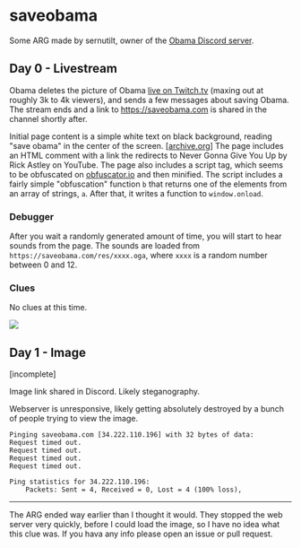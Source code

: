 # saveobama
Some ARG made by sernutilt, owner of the [Obama Discord server](https://discord.gg/obama).

## Day 0 - Livestream
Obama deletes the picture of Obama [live on Twitch.tv](https://www.twitch.tv/videos/853336110) (maxing out at roughly 3k to 4k viewers), and sends a few messages about saving Obama. The stream ends and a link to https://saveobama.com is shared in the channel shortly after.

Initial page content is a simple white text on black background, reading "save obama" in the center of the screen. [[archive.org](https://web.archive.org/web/20201229014534/https://saveobama.com/)] The page includes an HTML comment with a link the redirects to Never Gonna Give You Up by Rick Astley on YouTube. The page also includes a script tag, which seems to be obfuscated on [obfuscator.io](https://obfuscator.io) and then minified. The script includes a fairly simple "obfuscation" function `b` that returns one of the elements from an array of strings, `a`. After that, it writes a function to `window.onload`.

### Debugger

After you wait a randomly generated amount of time, you will start to hear sounds from the page. The sounds are loaded from `https://saveobama.com/res/xxxx.oga`, where `xxxx` is a random number between 0 and 12.

### Clues
No clues at this time.

![](https://ramranchreally.rocks/i/o2642t2b.png)

## Day 1 - Image
[incomplete]

Image link shared in Discord. Likely steganography.

Webserver is unresponsive, likely getting absolutely destroyed by a bunch of people trying to view the image.

```
Pinging saveobama.com [34.222.110.196] with 32 bytes of data:
Request timed out.
Request timed out.
Request timed out.
Request timed out.

Ping statistics for 34.222.110.196:
    Packets: Sent = 4, Received = 0, Lost = 4 (100% loss),
```

---

The ARG ended way earlier than I thought it would. They stopped the web server very quickly, before I could load the image, so I have no idea what this clue was. If you hava any info please open an issue or pull request.
